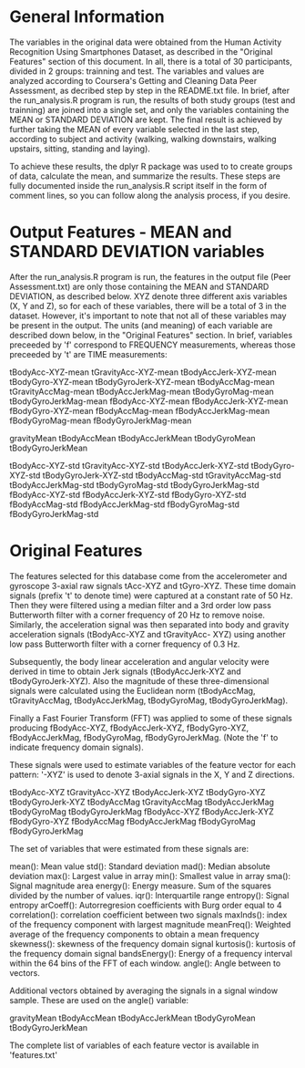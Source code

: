 General Information
===================

The variables in the original data were obtained from the Human Activity Recognition Using
Smartphones Dataset, as described in the "Original Features" section of this document. 
In all, there is a total of 30 participants, divided in 2 groups: trainning and test. 
The variables and values are analyzed according to Coursera's Getting and Cleaning Data Peer Assessment, as decribed step by step in the README.txt file. In brief, after the run_analysis.R 
program is run, the results of both study groups (test and trainning) are joined into a single
set, and only the variables containing the MEAN or STANDARD DEVIATION are kept. The final result is achieved by further taking the MEAN of every variable selected in the last step, according to subject and activity (walking, walking downstairs, walking upstairs, sitting, standing and laying).

To achieve these results, the dplyr R package was used to to create groups of data, 
calculate the mean, and summarize the results. These steps are fully documented inside the 
run_analysis.R script itself in the form of comment lines, so you can follow along the analysis process, if you desire.

Output Features - MEAN and STANDARD DEVIATION variables
=======================================================

After the run_analysis.R program is run, the features in the output file (Peer Assessment.txt) 
are only those containing the MEAN and STANDARD DEVIATION, as described below. XYZ denote three different axis variables (X, Y and Z), so for each of these variables, there will be a total of 3 in the dataset. However, it's important to note that not all of these variables may be present in the output. The units (and meaning) of each variable are described down below, in the "Original Features" section. In brief, variables preceeded by 'f' correspond to FREQUENCY measurements, whereas those preceeded by 't' are TIME measurements:

tBodyAcc-XYZ-mean
tGravityAcc-XYZ-mean
tBodyAccJerk-XYZ-mean
tBodyGyro-XYZ-mean
tBodyGyroJerk-XYZ-mean
tBodyAccMag-mean
tGravityAccMag-mean
tBodyAccJerkMag-mean
tBodyGyroMag-mean
tBodyGyroJerkMag-mean
fBodyAcc-XYZ-mean
fBodyAccJerk-XYZ-mean
fBodyGyro-XYZ-mean
fBodyAccMag-mean
fBodyAccJerkMag-mean
fBodyGyroMag-mean
fBodyGyroJerkMag-mean

gravityMean
tBodyAccMean
tBodyAccJerkMean
tBodyGyroMean
tBodyGyroJerkMean

tBodyAcc-XYZ-std
tGravityAcc-XYZ-std
tBodyAccJerk-XYZ-std
tBodyGyro-XYZ-std
tBodyGyroJerk-XYZ-std
tBodyAccMag-std
tGravityAccMag-std
tBodyAccJerkMag-std
tBodyGyroMag-std
tBodyGyroJerkMag-std
fBodyAcc-XYZ-std
fBodyAccJerk-XYZ-std
fBodyGyro-XYZ-std
fBodyAccMag-std
fBodyAccJerkMag-std
fBodyGyroMag-std
fBodyGyroJerkMag-std

Original Features  
=================

The features selected for this database come from the accelerometer and gyroscope 3-axial raw
signals tAcc-XYZ and tGyro-XYZ. These time domain signals (prefix 't' to denote time) were captured
at a constant rate of 50 Hz. Then they were filtered using a median filter and a 3rd order low pass
Butterworth filter with a corner frequency of 20 Hz to remove noise. Similarly, the acceleration
signal was then separated into body and gravity acceleration signals (tBodyAcc-XYZ and tGravityAcc-
XYZ) using another low pass Butterworth filter with a corner frequency of 0.3 Hz.

Subsequently, the body linear acceleration and angular velocity were derived in time to obtain Jerk
signals (tBodyAccJerk-XYZ and tBodyGyroJerk-XYZ). Also the magnitude of these three-dimensional
signals were calculated using the Euclidean norm (tBodyAccMag, tGravityAccMag, tBodyAccJerkMag,
tBodyGyroMag, tBodyGyroJerkMag).

Finally a Fast Fourier Transform (FFT) was applied to some of these signals producing fBodyAcc-XYZ,
fBodyAccJerk-XYZ, fBodyGyro-XYZ, fBodyAccJerkMag, fBodyGyroMag, fBodyGyroJerkMag. (Note the 'f' to
indicate frequency domain signals).

These signals were used to estimate variables of the feature vector for each pattern:   '-XYZ' is
used to denote 3-axial signals in the X, Y and Z directions.

tBodyAcc-XYZ
tGravityAcc-XYZ
tBodyAccJerk-XYZ
tBodyGyro-XYZ
tBodyGyroJerk-XYZ
tBodyAccMag
tGravityAccMag
tBodyAccJerkMag
tBodyGyroMag
tBodyGyroJerkMag
fBodyAcc-XYZ
fBodyAccJerk-XYZ
fBodyGyro-XYZ
fBodyAccMag
fBodyAccJerkMag
fBodyGyroMag
fBodyGyroJerkMag

The set of variables that were estimated from these signals are: 

mean(): Mean value
std(): Standard deviation
mad(): Median absolute deviation 
max(): Largest value in array
min(): Smallest value in array
sma(): Signal magnitude area
energy(): Energy measure. Sum of the squares divided by the number of values. 
iqr(): Interquartile range 
entropy(): Signal entropy
arCoeff(): Autorregresion coefficients with Burg order equal to 4
correlation(): correlation coefficient between two signals
maxInds(): index of the frequency component with largest magnitude
meanFreq(): Weighted average of the frequency components to obtain a mean frequency
skewness(): skewness of the frequency domain signal 
kurtosis(): kurtosis of the frequency domain signal 
bandsEnergy(): Energy of a frequency interval within the 64 bins of the FFT of each window.
angle(): Angle between to vectors.

Additional vectors obtained by averaging the signals in a signal window sample. These are used on the angle() variable:

gravityMean
tBodyAccMean
tBodyAccJerkMean
tBodyGyroMean
tBodyGyroJerkMean

The complete list of variables of each feature vector is available in 'features.txt'
